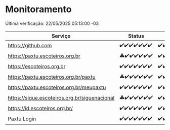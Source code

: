 # Monitoramento

Última verificação: 22/05/2025 05:13:00 -03

|Serviço|Status|Últimas 24h|
|---|---|---|
|https://github.com|<span title="2025-05-15: OK=23">✔️</span><span title="2025-05-16: OK=23">✔️</span><span title="2025-05-17: OK=23">✔️</span><span title="2025-05-18: OK=23">✔️</span><span title="2025-05-19: OK=23">✔️</span><span title="2025-05-20: OK=23">✔️</span><span title="2025-05-21: OK=7">✔️</span>|<span title="21/05/2025 05:13:00 -03 : 200">✔️</span><span title="21/05/2025 06:10:00 -03 : 200">✔️</span><span title="21/05/2025 07:10:00 -03 : 200">✔️</span><span title="21/05/2025 08:08:00 -03 : 200">✔️</span><span title="21/05/2025 09:18:00 -03 : 200">✔️</span><span title="21/05/2025 10:23:00 -03 : 200">✔️</span><span title="21/05/2025 11:10:00 -03 : 200">✔️</span><span title="21/05/2025 12:10:00 -03 : 200">✔️</span><span title="21/05/2025 13:12:00 -03 : 200">✔️</span><span title="21/05/2025 14:08:00 -03 : 200">✔️</span><span title="21/05/2025 15:13:00 -03 : 200">✔️</span><span title="21/05/2025 16:07:00 -03 : 200">✔️</span><span title="21/05/2025 17:10:00 -03 : 200">✔️</span><span title="21/05/2025 18:08:00 -03 : 200">✔️</span><span title="21/05/2025 19:08:00 -03 : 200">✔️</span><span title="21/05/2025 20:09:00 -03 : 200">✔️</span><span title="21/05/2025 21:47:00 -03 : 200">✔️</span><span title="21/05/2025 23:27:00 -03 : 200">✔️</span><span title="22/05/2025 00:36:00 -03 : 200">✔️</span><span title="22/05/2025 01:14:00 -03 : 200">✔️</span><span title="22/05/2025 02:10:00 -03 : 200">✔️</span><span title="22/05/2025 03:14:00 -03 : 200">✔️</span><span title="22/05/2025 04:09:00 -03 : 200">✔️</span><span title="22/05/2025 05:13:00 -03 : 200">✔️</span>|
|https://paxtu.escoteiros.org.br|<span title="2025-05-15: OK=22, Falhas=1">⚠️</span><span title="2025-05-16: OK=23">✔️</span><span title="2025-05-17: OK=23">✔️</span><span title="2025-05-18: OK=23">✔️</span><span title="2025-05-19: OK=23">✔️</span><span title="2025-05-20: OK=23">✔️</span><span title="2025-05-21: OK=7">✔️</span>|<span title="21/05/2025 05:13:00 -03 : 200">✔️</span><span title="21/05/2025 06:10:00 -03 : 200">✔️</span><span title="21/05/2025 07:10:00 -03 : 200">✔️</span><span title="21/05/2025 08:08:00 -03 : 200">✔️</span><span title="21/05/2025 09:18:00 -03 : 200">✔️</span><span title="21/05/2025 10:23:00 -03 : 200">✔️</span><span title="21/05/2025 11:10:00 -03 : 200">✔️</span><span title="21/05/2025 12:10:00 -03 : 200">✔️</span><span title="21/05/2025 13:12:00 -03 : 200">✔️</span><span title="21/05/2025 14:08:00 -03 : 200">✔️</span><span title="21/05/2025 15:13:00 -03 : 200">✔️</span><span title="21/05/2025 16:07:00 -03 : 200">✔️</span><span title="21/05/2025 17:10:00 -03 : 200">✔️</span><span title="21/05/2025 18:08:00 -03 : 200">✔️</span><span title="21/05/2025 19:08:00 -03 : 200">✔️</span><span title="21/05/2025 20:09:00 -03 : 200">✔️</span><span title="21/05/2025 21:47:00 -03 : 200">✔️</span><span title="21/05/2025 23:27:00 -03 : 200">✔️</span><span title="22/05/2025 00:36:00 -03 : 200">✔️</span><span title="22/05/2025 01:14:00 -03 : 200">✔️</span><span title="22/05/2025 02:10:00 -03 : 200">✔️</span><span title="22/05/2025 03:14:00 -03 : 200">✔️</span><span title="22/05/2025 04:09:00 -03 : 200">✔️</span><span title="22/05/2025 05:13:00 -03 : 200">✔️</span>|
|https://escoteiros.org.br|<span title="2025-05-15: OK=23">✔️</span><span title="2025-05-16: OK=23">✔️</span><span title="2025-05-17: OK=23">✔️</span><span title="2025-05-18: OK=23">✔️</span><span title="2025-05-19: OK=23">✔️</span><span title="2025-05-20: OK=23">✔️</span><span title="2025-05-21: OK=7">✔️</span>|<span title="21/05/2025 05:13:00 -03 : 200">✔️</span><span title="21/05/2025 06:10:00 -03 : 200">✔️</span><span title="21/05/2025 07:10:00 -03 : 200">✔️</span><span title="21/05/2025 08:08:00 -03 : 200">✔️</span><span title="21/05/2025 09:18:00 -03 : 200">✔️</span><span title="21/05/2025 10:23:00 -03 : 200">✔️</span><span title="21/05/2025 11:10:00 -03 : 200">✔️</span><span title="21/05/2025 12:10:00 -03 : 200">✔️</span><span title="21/05/2025 13:12:00 -03 : 200">✔️</span><span title="21/05/2025 14:08:00 -03 : 200">✔️</span><span title="21/05/2025 15:13:00 -03 : 200">✔️</span><span title="21/05/2025 16:07:00 -03 : 200">✔️</span><span title="21/05/2025 17:10:00 -03 : 200">✔️</span><span title="21/05/2025 18:08:00 -03 : 200">✔️</span><span title="21/05/2025 19:08:00 -03 : 200">✔️</span><span title="21/05/2025 20:09:00 -03 : 200">✔️</span><span title="21/05/2025 21:47:00 -03 : 200">✔️</span><span title="21/05/2025 23:27:00 -03 : 200">✔️</span><span title="22/05/2025 00:36:00 -03 : 200">✔️</span><span title="22/05/2025 01:14:00 -03 : 200">✔️</span><span title="22/05/2025 02:10:00 -03 : 200">✔️</span><span title="22/05/2025 03:14:00 -03 : 200">✔️</span><span title="22/05/2025 04:09:00 -03 : 200">✔️</span><span title="22/05/2025 05:13:00 -03 : 200">✔️</span>|
|https://paxtu.escoteiros.org.br/paxtu|<span title="2025-05-15: OK=22, Falhas=1">⚠️</span><span title="2025-05-16: OK=23">✔️</span><span title="2025-05-17: OK=23">✔️</span><span title="2025-05-18: OK=23">✔️</span><span title="2025-05-19: OK=23">✔️</span><span title="2025-05-20: OK=23">✔️</span><span title="2025-05-21: OK=7">✔️</span>|<span title="21/05/2025 05:13:00 -03 : 200">✔️</span><span title="21/05/2025 06:10:00 -03 : 200">✔️</span><span title="21/05/2025 07:10:00 -03 : 200">✔️</span><span title="21/05/2025 08:08:00 -03 : 200">✔️</span><span title="21/05/2025 09:18:00 -03 : 200">✔️</span><span title="21/05/2025 10:23:00 -03 : 200">✔️</span><span title="21/05/2025 11:10:00 -03 : 200">✔️</span><span title="21/05/2025 12:10:00 -03 : 200">✔️</span><span title="21/05/2025 13:12:00 -03 : 200">✔️</span><span title="21/05/2025 14:08:00 -03 : 200">✔️</span><span title="21/05/2025 15:13:00 -03 : 200">✔️</span><span title="21/05/2025 16:07:00 -03 : 200">✔️</span><span title="21/05/2025 17:10:00 -03 : 200">✔️</span><span title="21/05/2025 18:08:00 -03 : 200">✔️</span><span title="21/05/2025 19:08:00 -03 : 200">✔️</span><span title="21/05/2025 20:09:00 -03 : 200">✔️</span><span title="21/05/2025 21:47:00 -03 : 200">✔️</span><span title="21/05/2025 23:27:00 -03 : 200">✔️</span><span title="22/05/2025 00:36:00 -03 : 200">✔️</span><span title="22/05/2025 01:14:00 -03 : 200">✔️</span><span title="22/05/2025 02:10:00 -03 : 200">✔️</span><span title="22/05/2025 03:14:00 -03 : 200">✔️</span><span title="22/05/2025 04:09:00 -03 : 200">✔️</span><span title="22/05/2025 05:13:00 -03 : 200">✔️</span>|
|https://paxtu.escoteiros.org.br/meupaxtu|<span title="2025-05-15: OK=23">✔️</span><span title="2025-05-16: OK=23">✔️</span><span title="2025-05-17: OK=23">✔️</span><span title="2025-05-18: OK=23">✔️</span><span title="2025-05-19: OK=23">✔️</span><span title="2025-05-20: OK=23">✔️</span><span title="2025-05-21: OK=7">✔️</span>|<span title="21/05/2025 05:13:00 -03 : 200">✔️</span><span title="21/05/2025 06:10:00 -03 : 200">✔️</span><span title="21/05/2025 07:10:00 -03 : 200">✔️</span><span title="21/05/2025 08:08:00 -03 : 200">✔️</span><span title="21/05/2025 09:18:00 -03 : 200">✔️</span><span title="21/05/2025 10:23:00 -03 : 200">✔️</span><span title="21/05/2025 11:10:00 -03 : 200">✔️</span><span title="21/05/2025 12:10:00 -03 : 200">✔️</span><span title="21/05/2025 13:12:00 -03 : 200">✔️</span><span title="21/05/2025 14:08:00 -03 : 200">✔️</span><span title="21/05/2025 15:13:00 -03 : 200">✔️</span><span title="21/05/2025 16:07:00 -03 : 200">✔️</span><span title="21/05/2025 17:10:00 -03 : 200">✔️</span><span title="21/05/2025 18:08:00 -03 : 200">✔️</span><span title="21/05/2025 19:08:00 -03 : 200">✔️</span><span title="21/05/2025 20:09:00 -03 : 200">✔️</span><span title="21/05/2025 21:47:00 -03 : 200">✔️</span><span title="21/05/2025 23:27:00 -03 : 200">✔️</span><span title="22/05/2025 00:36:00 -03 : 200">✔️</span><span title="22/05/2025 01:14:00 -03 : 200">✔️</span><span title="22/05/2025 02:10:00 -03 : 200">✔️</span><span title="22/05/2025 03:14:00 -03 : 200">✔️</span><span title="22/05/2025 04:09:00 -03 : 200">✔️</span><span title="22/05/2025 05:13:00 -03 : 200">✔️</span>|
|https://sigue.escoteiros.org.br/siguenacional|<span title="2025-05-15: OK=22, Falhas=1">⚠️</span><span title="2025-05-16: OK=23">✔️</span><span title="2025-05-17: OK=23">✔️</span><span title="2025-05-18: OK=23">✔️</span><span title="2025-05-19: OK=23">✔️</span><span title="2025-05-20: OK=23">✔️</span><span title="2025-05-21: OK=7">✔️</span>|<span title="21/05/2025 05:13:00 -03 : 200">✔️</span><span title="21/05/2025 06:10:00 -03 : 200">✔️</span><span title="21/05/2025 07:10:00 -03 : 200">✔️</span><span title="21/05/2025 08:08:00 -03 : 200">✔️</span><span title="21/05/2025 09:18:00 -03 : 200">✔️</span><span title="21/05/2025 10:23:00 -03 : 200">✔️</span><span title="21/05/2025 11:10:00 -03 : 200">✔️</span><span title="21/05/2025 12:10:00 -03 : 200">✔️</span><span title="21/05/2025 13:12:00 -03 : 200">✔️</span><span title="21/05/2025 14:08:00 -03 : 200">✔️</span><span title="21/05/2025 15:13:00 -03 : 200">✔️</span><span title="21/05/2025 16:07:00 -03 : 200">✔️</span><span title="21/05/2025 17:10:00 -03 : 200">✔️</span><span title="21/05/2025 18:08:00 -03 : 200">✔️</span><span title="21/05/2025 19:08:00 -03 : 200">✔️</span><span title="21/05/2025 20:09:00 -03 : 200">✔️</span><span title="21/05/2025 21:47:00 -03 : 200">✔️</span><span title="21/05/2025 23:27:00 -03 : 200">✔️</span><span title="22/05/2025 00:36:00 -03 : 200">✔️</span><span title="22/05/2025 01:14:00 -03 : 200">✔️</span><span title="22/05/2025 02:10:00 -03 : 200">✔️</span><span title="22/05/2025 03:14:00 -03 : 200">✔️</span><span title="22/05/2025 04:09:00 -03 : 200">✔️</span><span title="22/05/2025 05:13:00 -03 : 200">✔️</span>|
|https://id.escoteiros.org.br/|<span title="2025-05-15: OK=23">✔️</span><span title="2025-05-16: OK=23">✔️</span><span title="2025-05-17: OK=23">✔️</span><span title="2025-05-18: OK=23">✔️</span><span title="2025-05-19: OK=23">✔️</span><span title="2025-05-20: OK=23">✔️</span><span title="2025-05-21: OK=7">✔️</span>|<span title="21/05/2025 05:13:00 -03 : 200">✔️</span><span title="21/05/2025 06:10:00 -03 : 200">✔️</span><span title="21/05/2025 07:10:00 -03 : 200">✔️</span><span title="21/05/2025 08:08:00 -03 : 200">✔️</span><span title="21/05/2025 09:18:00 -03 : 200">✔️</span><span title="21/05/2025 10:23:00 -03 : 200">✔️</span><span title="21/05/2025 11:10:00 -03 : 200">✔️</span><span title="21/05/2025 12:10:00 -03 : 200">✔️</span><span title="21/05/2025 13:12:00 -03 : 200">✔️</span><span title="21/05/2025 14:08:00 -03 : 200">✔️</span><span title="21/05/2025 15:13:00 -03 : 200">✔️</span><span title="21/05/2025 16:07:00 -03 : 200">✔️</span><span title="21/05/2025 17:10:00 -03 : 200">✔️</span><span title="21/05/2025 18:08:00 -03 : 200">✔️</span><span title="21/05/2025 19:08:00 -03 : 200">✔️</span><span title="21/05/2025 20:09:00 -03 : 200">✔️</span><span title="21/05/2025 21:47:00 -03 : 200">✔️</span><span title="21/05/2025 23:27:00 -03 : 200">✔️</span><span title="22/05/2025 00:36:00 -03 : 200">✔️</span><span title="22/05/2025 01:14:00 -03 : 200">✔️</span><span title="22/05/2025 02:10:00 -03 : 200">✔️</span><span title="22/05/2025 03:14:00 -03 : 200">✔️</span><span title="22/05/2025 04:09:00 -03 : 200">✔️</span><span title="22/05/2025 05:13:00 -03 : 200">✔️</span>|
|Paxtu Login|<span title="2025-05-15: OK=23">✔️</span><span title="2025-05-16: OK=23">✔️</span><span title="2025-05-17: OK=23">✔️</span><span title="2025-05-18: OK=23">✔️</span><span title="2025-05-19: OK=23">✔️</span><span title="2025-05-20: OK=23">✔️</span><span title="2025-05-21: OK=7">✔️</span>|<span title="21/05/2025 05:13:00 -03 : 200">✔️</span><span title="21/05/2025 06:10:00 -03 : 200">✔️</span><span title="21/05/2025 07:10:00 -03 : 200">✔️</span><span title="21/05/2025 08:08:00 -03 : 200">✔️</span><span title="21/05/2025 09:18:00 -03 : 200">✔️</span><span title="21/05/2025 10:23:00 -03 : 200">✔️</span><span title="21/05/2025 11:10:00 -03 : 200">✔️</span><span title="21/05/2025 12:10:00 -03 : 200">✔️</span><span title="21/05/2025 13:12:00 -03 : 200">✔️</span><span title="21/05/2025 14:08:00 -03 : 200">✔️</span><span title="21/05/2025 15:13:00 -03 : 200">✔️</span><span title="21/05/2025 16:07:00 -03 : 200">✔️</span><span title="21/05/2025 17:10:00 -03 : 200">✔️</span><span title="21/05/2025 18:08:00 -03 : 200">✔️</span><span title="21/05/2025 19:08:00 -03 : 200">✔️</span><span title="21/05/2025 20:09:00 -03 : 200">✔️</span><span title="21/05/2025 21:47:00 -03 : 200">✔️</span><span title="21/05/2025 23:27:00 -03 : 200">✔️</span><span title="22/05/2025 00:36:00 -03 : 200">✔️</span><span title="22/05/2025 01:14:00 -03 : 200">✔️</span><span title="22/05/2025 02:10:00 -03 : 200">✔️</span><span title="22/05/2025 03:14:00 -03 : 200">✔️</span><span title="22/05/2025 04:09:00 -03 : 200">✔️</span><span title="22/05/2025 05:13:00 -03 : 200">✔️</span>|
